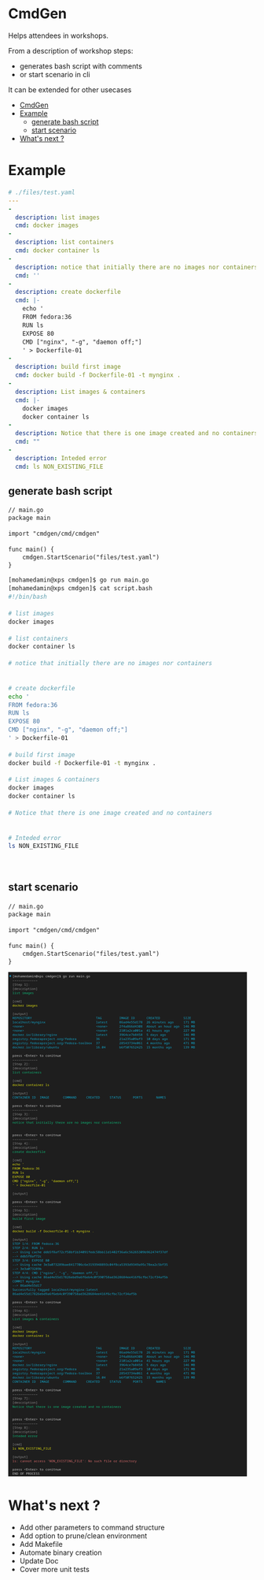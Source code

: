 # CmdGen
Helps attendees in workshops.

From a description of workshop steps:
- generates bash script with comments
- or start scenario in cli

It can be extended for other usecases

- [CmdGen](#cmdgen)
- [Example](#example)
  - [generate bash script](#generate-bash-script)
  - [start scenario](#start-scenario)
- [What's next ?](#whats-next-)


# Example
``` yaml
# ./files/test.yaml
---
-
  description: list images
  cmd: docker images
-
  description: list containers
  cmd: docker container ls
-
  description: notice that initially there are no images nor containers
  cmd: ''
-
  description: create dockerfile
  cmd: |-
    echo '
    FROM fedora:36
    RUN ls
    EXPOSE 80
    CMD ["nginx", "-g", "daemon off;"]
    ' > Dockerfile-01
-
  description: build first image
  cmd: docker build -f Dockerfile-01 -t mynginx .
-
  description: List images & containers
  cmd: |-
    docker images
    docker container ls
-
  description: Notice that there is one image created and no containers
  cmd: ""
-
  description: Inteded error
  cmd: ls NON_EXISTING_FILE
```

## generate bash script
``` golang
// main.go
package main

import "cmdgen/cmd/cmdgen"

func main() {
	cmdgen.StartScenario("files/test.yaml")
}
```

``` bash
[mohamedamin@xps cmdgen]$ go run main.go
[mohamedamin@xps cmdgen]$ cat script.bash 
#!/bin/bash

# list images
docker images

# list containers
docker container ls

# notice that initially there are no images nor containers


# create dockerfile
echo '
FROM fedora:36
RUN ls
EXPOSE 80
CMD ["nginx", "-g", "daemon off;"]
' > Dockerfile-01

# build first image
docker build -f Dockerfile-01 -t mynginx .

# List images & containers
docker images
docker container ls

# Notice that there is one image created and no containers


# Inteded error
ls NON_EXISTING_FILE

 

```

## start scenario
``` golang
// main.go
package main

import "cmdgen/cmd/cmdgen"

func main() {
	cmdgen.StartScenario("files/test.yaml")
}
```

![](images/screenshot.png)




# What's next ?
- Add other parameters to command structure
- Add option to prune/clean environment
- Add Makefile
- Automate binary creation
- Update Doc
- Cover more unit tests
